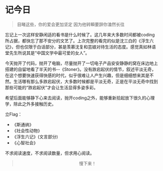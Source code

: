 # 记今日


> 目睹这些，你的爱会更加坚定
> 因为他转瞬要辞你溘然长往

忘记上一次这样安静闲适的看书是什么时候了。这几年来大多数时间都被coding所占据，都快忘了那不安分的文艺了。上次完整的看完的似是沈三白的《浮生六记》，但也仅限于白话部分，甚是羡慕沈复和芸娘对待生活的态度。感觉真如林语堂先生所说其是“中国文学中最可爱的女人”。

今天抛开了代码，抛开了电脑，尽量抛开了一切电子产品安安静静的窝在床边地上搭建的自留地看了半天的书--《Stoner》。没有跌宕起伏的情节，叙述平淡无奇，在这个想要快速获得快感的时代，似乎很难让人产生兴趣，但是细细想来其是不然。生活哪有那么多跌宕起伏，大多数时候都是平淡无奇，正是在平淡无奇中找到那些可能的“跌宕起伏”才会让生活显得多姿多彩。

希望后面能够静下心来去阅读，抛开coding之外，能够重新拾起放下很久的心理学，除此之外多接触历史。

立Flag：
- 《斯通纳》
- 《社会性动物》
- 《浮生六记》(文言部分)
- 《心智社会》

不求阅读速度，不求阅读数量，但求用心阅读。

> <center>慢下来！</center>



